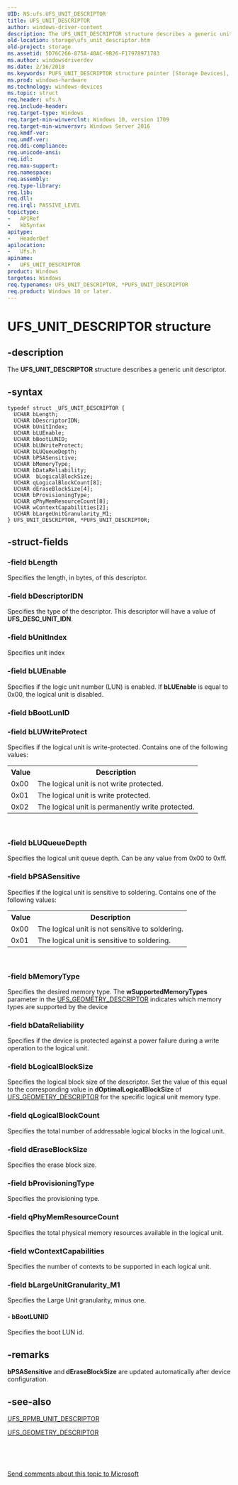 ```yaml
---
UID: NS:ufs.UFS_UNIT_DESCRIPTOR
title: UFS_UNIT_DESCRIPTOR
author: windows-driver-content
description: The UFS_UNIT_DESCRIPTOR structure describes a generic unit descriptor.
old-location: storage\ufs_unit_descriptor.htm
old-project: storage
ms.assetid: 5D76C266-875A-40AC-9B26-F17978971783
ms.author: windowsdriverdev
ms.date: 2/16/2018
ms.keywords: PUFS_UNIT_DESCRIPTOR structure pointer [Storage Devices], storage.ufs_unit_descriptor, *PUFS_UNIT_DESCRIPTOR, ufs/PUFS_UNIT_DESCRIPTOR, ufs/UFS_UNIT_DESCRIPTOR, PUFS_UNIT_DESCRIPTOR, UFS_UNIT_DESCRIPTOR structure [Storage Devices], UFS_UNIT_DESCRIPTOR
ms.prod: windows-hardware
ms.technology: windows-devices
ms.topic: struct
req.header: ufs.h
req.include-header: 
req.target-type: Windows
req.target-min-winverclnt: Windows 10, version 1709
req.target-min-winversvr: Windows Server 2016
req.kmdf-ver: 
req.umdf-ver: 
req.ddi-compliance: 
req.unicode-ansi: 
req.idl: 
req.max-support: 
req.namespace: 
req.assembly: 
req.type-library: 
req.lib: 
req.dll: 
req.irql: PASSIVE_LEVEL
topictype:
-	APIRef
-	kbSyntax
apitype:
-	HeaderDef
apilocation:
-	Ufs.h
apiname:
-	UFS_UNIT_DESCRIPTOR
product: Windows
targetos: Windows
req.typenames: UFS_UNIT_DESCRIPTOR, *PUFS_UNIT_DESCRIPTOR
req.product: Windows 10 or later.
---
```


# UFS_UNIT_DESCRIPTOR structure


## -description


The <b>UFS_UNIT_DESCRIPTOR</b> structure describes a generic unit descriptor.


## -syntax


````
typedef struct _UFS_UNIT_DESCRIPTOR {
  UCHAR bLength;
  UCHAR bDescriptorIDN;
  UCHAR bUnitIndex;
  UCHAR bLUEnable;
  UCHAR bBootLUNID;
  UCHAR bLUWriteProtect;
  UCHAR bLUQueueDepth;
  UCHAR bPSASensitive;
  UCHAR bMemoryType;
  UCHAR bDataReliability;
  UCHAR  bLogicalBlockSize;
  UCHAR qLogicalBlockCount[8];
  UCHAR dEraseBlockSize[4];
  UCHAR bProvisioningType;
  UCHAR qPhyMemResourceCount[8];
  UCHAR wContextCapabilities[2];
  UCHAR bLargeUnitGranularity_M1;
} UFS_UNIT_DESCRIPTOR, *PUFS_UNIT_DESCRIPTOR;
````


## -struct-fields




### -field bLength

Specifies the length, in bytes, of this descriptor.


### -field bDescriptorIDN

Specifies the type of the descriptor. This descriptor will have a value of <b>UFS_DESC_UNIT_IDN</b>.


### -field bUnitIndex

Specifies unit index


### -field bLUEnable

Specifies if the logic unit number (LUN) is enabled. If <b>bLUEnable</b> is equal to 0x00, the logical unit is disabled.


### -field bBootLunID

 


### -field bLUWriteProtect

Specifies if the logical unit is write-protected. Contains one of the following values:

<table>
<tr>
<th>Value</th>
<th>Description</th>
</tr>
<tr>
<td>0x00</td>
<td>The logical unit is not write protected.</td>
</tr>
<tr>
<td>0x01</td>
<td>The logical unit is write protected.</td>
</tr>
<tr>
<td>0x02 </td>
<td>The logical unit is permanently write protected.</td>
</tr>
</table>
 


### -field bLUQueueDepth

Specifies the logical unit queue depth. Can be any value from 0x00 to 0xff.


### -field bPSASensitive

Specifies if the logical unit is sensitive to soldering. Contains one of the following values:

<table>
<tr>
<th>Value</th>
<th>Description</th>
</tr>
<tr>
<td>0x00</td>
<td>The logical unit is not sensitive to soldering.</td>
</tr>
<tr>
<td>0x01</td>
<td>The logical unit is sensitive to soldering.</td>
</tr>
</table>
 


### -field bMemoryType

Specifies the desired memory type. The <b>wSupportedMemoryTypes</b> parameter in the <a href="..\ufs\ns-ufs-ufs_geometry_descriptor.md">UFS_GEOMETRY_DESCRIPTOR</a> indicates which memory types are supported by the device


### -field bDataReliability

Specifies if the device is protected against a power failure during a write operation to the logical unit. 


### -field bLogicalBlockSize

Specifies the logical block size of the descriptor. Set the value of this equal to the corresponding value in <b>dOptimalLogicalBlockSize</b> of <a href="..\ufs\ns-ufs-ufs_geometry_descriptor.md">UFS_GEOMETRY_DESCRIPTOR</a> for the specific logical unit memory type.


### -field qLogicalBlockCount

Specifies the total number of addressable logical blocks in the logical unit.


### -field dEraseBlockSize

Specifies the erase block size.


### -field bProvisioningType

Specifies the provisioning type.


### -field qPhyMemResourceCount

Specifies the total physical memory resources available in the logical unit.


### -field wContextCapabilities

Specifies the number of contexts to be supported in each logical unit.


### -field bLargeUnitGranularity_M1

Specifies the Large Unit granularity, minus one.


#### - bBootLUNID

Specifies the boot LUN id.


## -remarks



<b>bPSASensitive</b> and<b> dEraseBlockSize</b> are updated automatically after device configuration.




## -see-also

<a href="..\ufs\ns-ufs-ufs_rpmb_unit_descriptor.md">UFS_RPMB_UNIT_DESCRIPTOR</a>



<a href="..\ufs\ns-ufs-ufs_geometry_descriptor.md">UFS_GEOMETRY_DESCRIPTOR</a>



 

 

<a href="mailto:wsddocfb@microsoft.com?subject=Documentation%20feedback [storage\storage]:%20UFS_UNIT_DESCRIPTOR structure%20 RELEASE:%20(2/16/2018)&amp;body=%0A%0APRIVACY STATEMENT%0A%0AWe use your feedback to improve the documentation. We don't use your email address for any other purpose, and we'll remove your email address from our system after the issue that you're reporting is fixed. While we're working to fix this issue, we might send you an email message to ask for more info. Later, we might also send you an email message to let you know that we've addressed your feedback.%0A%0AFor more info about Microsoft's privacy policy, see http://privacy.microsoft.com/en-us/default.aspx." title="Send comments about this topic to Microsoft">Send comments about this topic to Microsoft</a>

